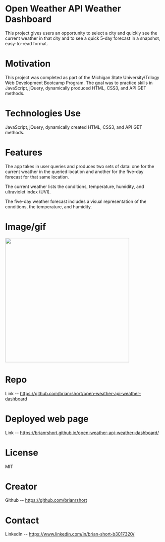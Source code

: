 # Open Weather API Weather Dashboard

This project gives users an opportunity to select a city and quickly see the current weather
in that city and to see a quick 5-day forecast in a snapshot, easy-to-read format.

# Motivation

This project was completed as part of the Michigan State University/Trilogy Web Development Bootcamp Program.
The goal was to practice skills in JavaScript, jQuery, dynamically produced HTML, CSS3, and 
API GET methods. 

# Technologies Use

JavaScript, jQuery, dynamically created HTML, CSS3, and API GET methods. 

# Features

The app takes in user queries and produces two sets of data: one for the current weather in the queried location and another
for the five-day forecast for that same location. 

The current weather lists the conditions, temperature, humidity, and ultraviolet index (UVI).

The five-day weather forecast includes a visual representation of the conditions, the temperature, and humidity. 

# Image/gif 

<img src="/Assets/Weather-Dashboard.gif?raw=true" width="400px">

# Repo 
Link -- https://github.com/brianrshort/open-weather-api-weather-dashboard

# Deployed web page
Link -- https://brianrshort.github.io/open-weather-api-weather-dashboard/ 

# License
MIT

# Creator
Github -- https://github.com/brianrshort

# Contact
LinkedIn -- https://www.linkedin.com/in/brian-short-b3017320/

